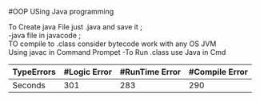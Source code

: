 #OOP USing Java programming


To Create java File just <ChooseFilename>.java and save it ;<br/>
-java file in javacode ; <br/>
TO compile to <file>.class consider bytecode work with any OS JVM<br/>
Using javac in Command Prompet 
-To Run <File>.class use Java in Cmd<br/>


TypeErrors | #Logic Error | #RunTime Error | #Compile Error 
--- | --- | --- | --- 
Seconds | 301 | 283 | 290 | 286 | 289 | 285 | 287 | 287 | 272 | 276 | 269


